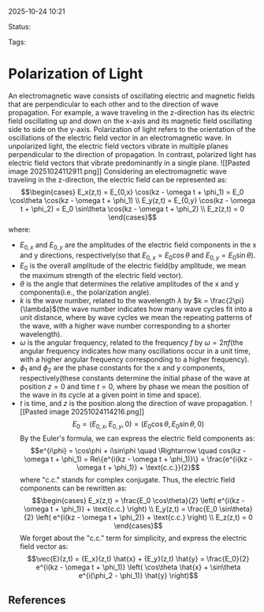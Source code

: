 
2025-10-24 10:21

Status: 

Tags:

# Polarization of Light
An electromagnetic wave consists of oscillating electric and magnetic fields that are perpendicular to each other and to the direction of wave propagation. For example, a wave traveling in the z-direction has its electric field oscillating up and down on the x-axis and its magnetic field oscillating side to side on the y-axis.
Polarization of light refers to the orientation of the oscillations of the electric field vector in an electromagnetic wave. In unpolarized light, the electric field vectors vibrate in multiple planes perpendicular to the direction of propagation. In contrast, polarized light has electric field vectors that vibrate predominantly in a single plane.
![[Pasted image 20251024112911.png]]
Considering an electromagnetic wave traveling in the z-direction, the electric field can be represented as:
$$\begin{cases}
E_x(z,t) = E_{0,x} \cos(kz - \omega t + \phi_1) = E_0 \cos\theta \cos(kz - \omega t + \phi_1) \\
E_y(z,t) = E_{0,y} \cos(kz - \omega t + \phi_2) = E_0 \sin\theta \cos(kz - \omega t + \phi_2) \\
E_z(z,t) = 0
\end{cases}$$
where:
- $E_{0,x}$ and $E_{0,y}$ are the amplitudes of the electric field components in the x and y directions, respectively(so that $E_{0,x} = E_0 \cos\theta$ and $E_{0,y} = E_0 \sin\theta$).
- $E_0$ is the overall amplitude of the electric field(by amplitude, we mean the maximum strength of the electric field vector).
- $\theta$ is the angle that determines the relative amplitudes of the x and y components(i.e., the polarization angle).
- $k$ is the wave number, related to the wavelength $\lambda$ by $k = \frac{2\pi}{\lambda}$(the wave number indicates how many wave cycles fit into a unit distance, where by wave cycles we mean the repeating patterns of the wave, with a higher wave number corresponding to a shorter wavelength).
- $\omega$ is the angular frequency, related to the frequency $f$ by $\omega = 2\pi f$(the angular frequency indicates how many oscillations occur in a unit time, with a higher angular frequency corresponding to a higher frequency).
- $\phi_1$ and $\phi_2$ are the phase constants for the x and y components, respectively(these constants determine the initial phase of the wave at position $z = 0$ and time $t = 0$, where by phase we mean the position of the wave in its cycle at a given point in time and space).
- $t$ is time, and $z$ is the position along the direction of wave propagation.
![[Pasted image 20251024114216.png]]
$$E_0 = (E_{0,x}, E_{0,y}, 0) = (E_0 \cos\theta, E_0 \sin\theta, 0)$$
By the Euler's formula, we can express the electric field components as:
$$e^{i\phi} = \cos\phi + i\sin\phi \quad \Rightarrow \quad cos(kz - \omega t + \phi_1) = Re\{e^{i(kz - \omega t + \phi_1)}\} = \frac{e^{i(kz - \omega t + \phi_1)} + \text{c.c.}}{2}$$
where "c.c." stands for complex conjugate. Thus, the electric field components can be rewritten as:
$$\begin{cases}
E_x(z,t) = \frac{E_0 \cos\theta}{2} \left( e^{i(kz - \omega t + \phi_1)} + \text{c.c.} \right) \\
E_y(z,t) = \frac{E_0 \sin\theta}{2} \left( e^{i(kz - \omega t + \phi_2)} + \text{c.c.} \right) \\
E_z(z,t) = 0
\end{cases}$$
We forget about the "c.c." term for simplicity, and express the electric field vector as:
$$\vec{E}(z,t) = {E_x}(z,t) \hat{x} + {E_y}(z,t) \hat{y} = \frac{E_0}{2} e^{i(kz - \omega t + \phi_1)} \left( \cos\theta \hat{x} + \sin\theta e^{i(\phi_2 - \phi_1)} \hat{y} \right)$$


## References
